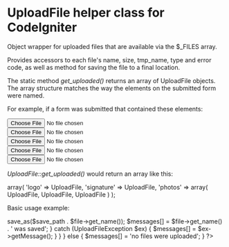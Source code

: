 UploadFile helper class for CodeIgniter
========================================

Object wrapper for uploaded files that are available via 
the $_FILES array.

Provides accessors to each file's name, size, tmp_name, 
type and error code, as well as method for saving the file 
to a final location.

The static method *get_uploaded()* returns an array of 
UploadFile objects. The array structure matches the way
the elements on the submitted form were named.

For example, if a form was submitted that contained 
these elements:
	
<input type="file" name="logo"/>
<input type="file" name="signature"/>
<input type="file" name="photos[0]"/>
<input type="file" name="photos[1]"/>
<input type="file" name="photos[2]"/>
	
*UploadFile::get_uploaded()* would return an array like this:

array(
	'logo' => UploadFile,
	'signature' => UploadFile,
	'photos' => array(
		UploadFile, 
		UploadFile, 
		UploadFile
	)
);
	



Basic usage example:

<?php

$save_path = 'uploaded_files/';
$files = UploadedFile::get_uploaded();
if (!empty($files))
{
	foreach ($files as $file)
	{
		try
		{
			$file->save_as($save_path . $file->get_name());
			$messages[] = $file->get_name() . ' was saved';
		}
		catch (UploadFileException $ex)
		{
			$messages[] = $ex->getMessage();
		}
	}
}
else
{
	$messages[] = 'no files were uploaded';
}
?>

